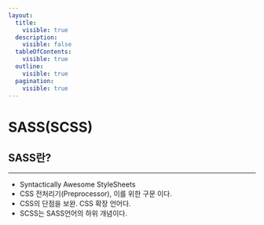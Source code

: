 ```yaml
---
layout:
  title:
    visible: true
  description:
    visible: false
  tableOfContents:
    visible: true
  outline:
    visible: true
  pagination:
    visible: true
---
```


# SASS(SCSS)

## SASS란?

***

* Syntactically Awesome StyleSheets
* CSS 전처리기(Preprocessor), 이를 위한 구문 이다.
* CSS의 단점을 보완. CSS 확장 언어다.
* SCSS는 SASS언어의 하위 개념이다.
